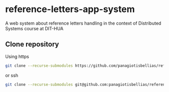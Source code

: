 # reference-letters-app-system
A web system about reference letters handling in the context of Distributed Systems course at DIT-HUA

## Clone repository
Using https
```bash
git clone --recurse-submodules https://github.com/panagiotisbellias/reference-letters-app-system.git
```
or ssh
```bash
git clone --recurse-submodules git@github.com:panagiotisbellias/reference-letters-app-system.git
```
